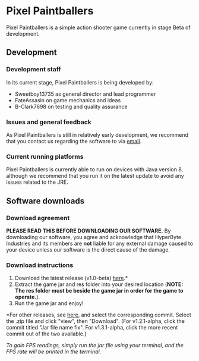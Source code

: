 # Pixel Paintballers
Pixel Paintballers is a simple action shooter game currently in stage Beta of development.

## Development
### Development staff
In its current stage, Pixel Paintballers is being developed by:
- Sweetboy13735 as general director and lead programmer
- FateAssasin on game mechanics and ideas
- B-Clark7698 on testing and quality assurance

### Issues and general feedback
As Pixel Paintballers is still in relatively early development, we recommend that you contact us regarding the software to via [email](mailto:ramonegraham@gmail.com).

### Current running platforms
Pixel Paintballers is currently able to run on devices with Java version 8, although we recommend that you run it on the latest update to avoid any issues related to the JRE.

## Software downloads
### Download agreement
**PLEASE READ THIS BEFORE DOWNLOADING OUR SOFTWARE.** By downloading our software, you agree and acknowledge that HyperByte Industries and its members are **not** liable for any external damage caused to your device unless our software is the direct cause of the damage.

### Download instructions
1. Download the latest release (v1.0-beta) [here](https://github.com/HyperByteIndustries/Pixel-Paintballers/raw/Beta-releases/Pixel_Paintballers_v1.0-beta.zip).*
2. Extract the game jar and res folder into your desired location (**NOTE: The res folder must be beside the game jar in order for the game to operate.**).
3. Run the game jar and enjoy!

*For other releases, see [here](https://github.com/HyperByteIndustries/Pixel-Paintballers/commits/Alpha-releases), and select the corresponding commit. Select the .zip file and click "view", then "Download". (For v1.2.1-alpha, click the commit titled "Jar file name fix". For v1.3.1-alpha, click the more recent commit out of the two available.)

*To gain FPS readings, simply run the jar file using your terminal, and the FPS rate will be printed in the terminal.*
